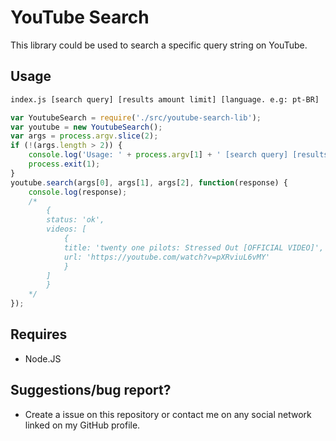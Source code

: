 # YouTube Search
This library could be used to search a specific query string on YouTube.


## Usage
```bash
index.js [search query] [results amount limit] [language. e.g: pt-BR]
```

```javascript
var YoutubeSearch = require('./src/youtube-search-lib');
var youtube = new YoutubeSearch();
var args = process.argv.slice(2);
if (!(args.length > 2)) {
    console.log('Usage: ' + process.argv[1] + ' [search query] [results amount limit] [language (pt-BR)]');
    process.exit(1);
}
youtube.search(args[0], args[1], args[2], function(response) {
    console.log(response);
    /*
        {
        status: 'ok',
        videos: [
            {
            title: 'twenty one pilots: Stressed Out [OFFICIAL VIDEO]',
            url: 'https://youtube.com/watch?v=pXRviuL6vMY'
            }
        ]
        }
    */
});
```

## Requires
- Node.JS

## Suggestions/bug report?
- Create a issue on this repository or contact me on any social network linked on my GitHub profile.